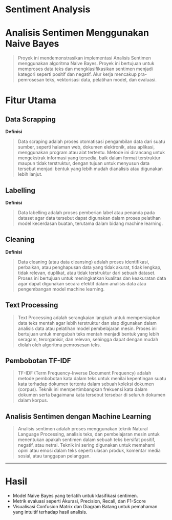 # Sentiment Analysis

# Analisis Sentimen Menggunakan Naive Bayes
> Proyek ini mendemonstrasikan implementasi Analisis Sentimen menggunakan algoritma Naive Bayes. Proyek ini bertujuan untuk memproses data teks dan mengklasifikasikan sentimen menjadi kategori seperti positif dan negatif. Alur kerja mencakup pra-pemrosesan teks, vektorisasi data, pelatihan model, dan evaluasi.

# Fitur Utama

**Data Scrapping**
---
**Definisi**

> Data scraping adalah proses otomatisasi pengambilan data dari suatu sumber, seperti halaman web, dokumen elektronik, atau aplikasi, menggunakan program atau alat tertentu. Metode ini dirancang untuk mengekstrak informasi yang tersedia, baik dalam format terstruktur maupun tidak terstruktur, dengan tujuan untuk menyusun data tersebut menjadi bentuk yang lebih mudah dianalisis atau digunakan lebih lanjut.

**Labelling**
---
**Definisi**

> Data labelling adalah proses pemberian label atau penanda pada dataset agar data tersebut dapat digunakan dalam proses pelatihan model kecerdasan buatan, terutama dalam bidang machine learning.

**Cleaning**
---
**Definisi**

> Data cleaning (atau data cleansing) adalah proses identifikasi, perbaikan, atau penghapusan data yang tidak akurat, tidak lengkap, tidak relevan, duplikat, atau tidak terstruktur dari sebuah dataset. Proses ini bertujuan untuk meningkatkan kualitas dan keakuratan data agar dapat digunakan secara efektif dalam analisis data atau pengembangan model machine learning.


**Text Processing**
---
> Text Processing adalah serangkaian langkah untuk mempersiapkan data teks mentah agar lebih terstruktur dan siap digunakan dalam analisis data atau pelatihan model pembelajaran mesin. Proses ini bertujuan untuk mengubah teks mentah menjadi bentuk yang lebih seragam, terorganisir, dan relevan, sehingga dapat dengan mudah diolah oleh algoritma pemrosesan teks.


**Pembobotan TF-IDF**
---
> TF-IDF (Term Frequency-Inverse Document Frequency) adalah metode pembobotan kata dalam teks untuk menilai kepentingan suatu kata terhadap dokumen tertentu dalam sebuah koleksi dokumen (corpus). Teknik ini mempertimbangkan frekuensi kata dalam dokumen serta bagaimana kata tersebut tersebar di seluruh dokumen dalam korpus.

**Analisis Sentimen dengan Machine Learning**
---
> Analisis sentimen adalah proses menggunakan teknik Natural Language Processing, analisis teks, dan pembelajaran mesin untuk menentukan apakah sentimen dalam sebuah teks bersifat positif, negatif, atau netral. Teknik ini sering digunakan untuk memahami opini atau emosi dalam teks seperti ulasan produk, komentar media sosial, atau tanggapan pelanggan.


---

# **Hasil**
- Model Naive Bayes yang terlatih untuk klasifikasi sentimen.
- Metrik evaluasi seperti Akurasi, Precision, Recall, dan F1-Score
- Visualisasi Confusion Matrix dan Diagram Batang untuk pemahaman yang intuitif terhadap hasil analisis.
